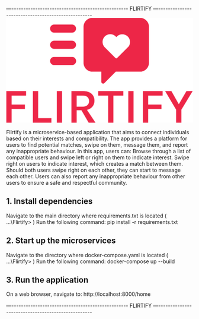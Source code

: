 —------------------------------------------------- FLIRTIFY —--------------------------------------------------
![Flirtify Logo](https://github.com/darylcwx/Flirtify/blob/main/static/flirtify.png)

Flirtify is a microservice-based application that aims to connect individuals based on their interests and compatibility. The app provides a platform for users to find potential matches, swipe on them, message them, and report any inappropriate behaviour.
In this app, users can:
Browse through a list of compatible users and swipe left or right on them to indicate interest.
Swipe right on users to indicate interest, which creates a match between them. Should both users swipe right on each other, they can start to message each other.
Users can also report any inappropriate behaviour from other users to ensure a safe and respectful community.

## 1. Install dependencies

Navigate to the main directory where requirements.txt is located ( \...\Flirtify> )
Run the following command:
pip install -r requirements.txt

## 2. Start up the microservices

Navigate to the directory where docker-compose.yaml is located ( \...\Flirtify> )
Run the following command:
docker-compose up --build

## 3. Run the application

On a web browser, navigate to:
http://localhost:8000/home

—------------------------------------------------- FLIRTIFY —--------------------------------------------------
